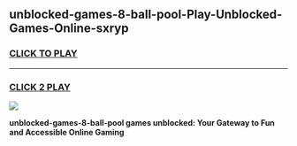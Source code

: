 
## unblocked-games-8-ball-pool-Play-Unblocked-Games-Online-sxryp
<h3>
<a href="https://premium76.site?title=unblocked-games-8-ball-pool&ref=25A">CLICK TO PLAY</a></h3>
<hr>

<h3>
<a href="https://premium76.site?title=unblocked-games-8-ball-pool&ref=25A">CLICK 2 PLAY</a>
  
</h3>

<a href="https://premium76.site?title=unblocked-games-8-ball-pool&ref=25A"><img src="https://clearcache.store/games.png"></a>


**unblocked-games-8-ball-pool games unblocked: Your Gateway to Fun and Accessible Online Gaming**
